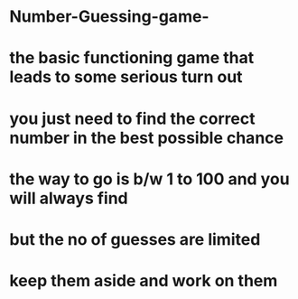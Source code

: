 # Number-Guessing-game-
# the basic functioning game that leads to some serious turn out
# you just need to find the correct number in the best possible chance 
# the way to go is b/w 1 to 100 and you will always find
# but the no of guesses are limited 
# keep them aside and work on them
